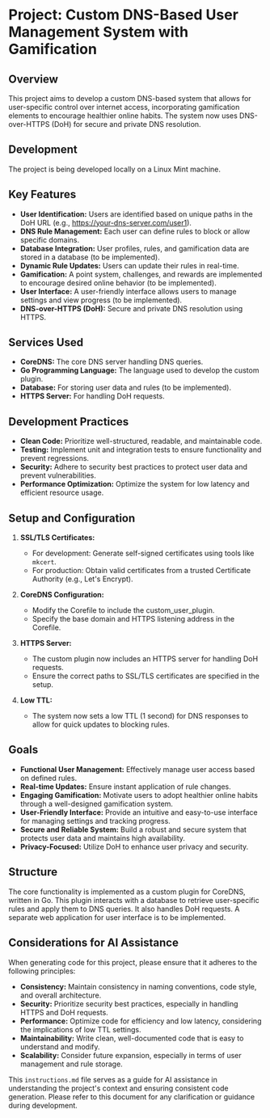# Project: Custom DNS-Based User Management System with Gamification

## Overview

This project aims to develop a custom DNS-based system that allows for user-specific control over internet access, incorporating gamification elements to encourage healthier online habits. The system now uses DNS-over-HTTPS (DoH) for secure and private DNS resolution.

## Development

The project is being developed locally on a Linux Mint machine.

## Key Features

* **User Identification:** Users are identified based on unique paths in the DoH URL (e.g., https://your-dns-server.com/user1).
* **DNS Rule Management:** Each user can define rules to block or allow specific domains.
* **Database Integration:** User profiles, rules, and gamification data are stored in a database (to be implemented).
* **Dynamic Rule Updates:** Users can update their rules in real-time.
* **Gamification:** A point system, challenges, and rewards are implemented to encourage desired online behavior (to be implemented).
* **User Interface:** A user-friendly interface allows users to manage settings and view progress (to be implemented).
* **DNS-over-HTTPS (DoH):** Secure and private DNS resolution using HTTPS.

## Services Used

* **CoreDNS:** The core DNS server handling DNS queries.
* **Go Programming Language:** The language used to develop the custom plugin.
* **Database:** For storing user data and rules (to be implemented).
* **HTTPS Server:** For handling DoH requests.

## Development Practices

* **Clean Code:** Prioritize well-structured, readable, and maintainable code.
* **Testing:** Implement unit and integration tests to ensure functionality and prevent regressions.
* **Security:** Adhere to security best practices to protect user data and prevent vulnerabilities.
* **Performance Optimization:** Optimize the system for low latency and efficient resource usage.

## Setup and Configuration

1. **SSL/TLS Certificates:** 
   - For development: Generate self-signed certificates using tools like `mkcert`.
   - For production: Obtain valid certificates from a trusted Certificate Authority (e.g., Let's Encrypt).

2. **CoreDNS Configuration:**
   - Modify the Corefile to include the custom_user_plugin.
   - Specify the base domain and HTTPS listening address in the Corefile.

3. **HTTPS Server:**
   - The custom plugin now includes an HTTPS server for handling DoH requests.
   - Ensure the correct paths to SSL/TLS certificates are specified in the setup.

4. **Low TTL:**
   - The system now sets a low TTL (1 second) for DNS responses to allow for quick updates to blocking rules.

## Goals

* **Functional User Management:** Effectively manage user access based on defined rules.
* **Real-time Updates:** Ensure instant application of rule changes.
* **Engaging Gamification:** Motivate users to adopt healthier online habits through a well-designed gamification system.
* **User-Friendly Interface:** Provide an intuitive and easy-to-use interface for managing settings and tracking progress.
* **Secure and Reliable System:** Build a robust and secure system that protects user data and maintains high availability.
* **Privacy-Focused:** Utilize DoH to enhance user privacy and security.

## Structure

The core functionality is implemented as a custom plugin for CoreDNS, written in Go. This plugin interacts with a database to retrieve user-specific rules and apply them to DNS queries. It also handles DoH requests. A separate web application for user interface is to be implemented.

## Considerations for AI Assistance

When generating code for this project, please ensure that it adheres to the following principles:

* **Consistency:** Maintain consistency in naming conventions, code style, and overall architecture.
* **Security:** Prioritize security best practices, especially in handling HTTPS and DoH requests.
* **Performance:** Optimize code for efficiency and low latency, considering the implications of low TTL settings.
* **Maintainability:** Write clean, well-documented code that is easy to understand and modify.
* **Scalability:** Consider future expansion, especially in terms of user management and rule storage.

This `instructions.md` file serves as a guide for AI assistance in understanding the project's context and ensuring consistent code generation. Please refer to this document for any clarification or guidance during development.